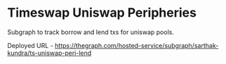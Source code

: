 # Timeswap Uniswap Peripheries

Subgraph to track borrow and lend txs for uniswap pools. 

Deployed URL - https://thegraph.com/hosted-service/subgraph/sarthak-kundra/ts-uniswap-peri-lend
